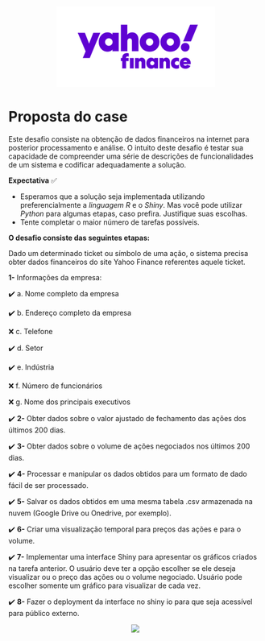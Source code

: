 <p align="center"> 
<img src="yahoo.png">
</p>

# Proposta do case

Este desafio consiste na obtenção de dados financeiros na internet para posterior processamento e análise. O intuito deste desafio é testar sua capacidade de compreender uma série de descrições de funcionalidades de um sistema e codificar
adequadamente a solução.

**Expectativa** :white_check_mark:
* Esperamos que a solução seja implementada utilizando
preferencialmente a *linguagem R* e o *Shiny*. Mas você pode utilizar *Python* para algumas etapas, caso prefira. Justifique suas escolhas.
* Tente completar o maior número de tarefas possíveis. 

**O desafio consiste das seguintes etapas:**

Dado um determinado ticket ou símbolo de uma ação, o sistema precisa obter dados financeiros do site Yahoo Finance referentes aquele ticket. 

**1-** Informações da empresa:

:heavy_check_mark: a. Nome completo da empresa 

:heavy_check_mark: b. Endereço completo da empresa

:x: c. Telefone

:heavy_check_mark: d. Setor

:heavy_check_mark: e. Indústria

:x: f. Número de funcionários

:x: g. Nome dos principais executivos

:heavy_check_mark: **2-** Obter dados sobre o valor ajustado de fechamento das ações dos últimos 200 dias.

:heavy_check_mark: **3-** Obter dados sobre o volume de ações negociados nos últimos 200 dias.

:heavy_check_mark: **4-** Processar e manipular os dados obtidos para um formato de dado fácil de ser
processado.

:heavy_check_mark: **5-** Salvar os dados obtidos em uma mesma tabela .csv armazenada na nuvem (Google Drive ou Onedrive, por exemplo).

:heavy_check_mark: **6-** Criar uma visualização temporal para preços das ações e para o volume.

:heavy_check_mark: **7-** Implementar uma interface Shiny para apresentar os gráficos criados na tarefa anterior. O usuário deve ter a opção escolher se ele deseja visualizar ou o preço das ações ou o volume negociado. Usuário pode escolher somente um gráfico para visualizar de cada vez.

:heavy_check_mark: **8-** Fazer o deployment da interface no shiny io para que seja acessível para
público externo. 

<p align="center"> 
<img src="https://media.giphy.com/media/3oz8xTNxIYYo7sblK0/giphy.gif">
</p>





